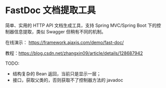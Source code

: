 # FastDoc 文档提取工具

简单、实用的 HTTP API 文档生成工具，支持 Spring MVC/Spring Boot 下的控制器信息提取，类似 Swagger 但稍有不同的机制。

在线演示： https://framework.ajaxjs.com/demo/fast-doc/

教程：https://blog.csdn.net/zhangxin09/article/details/128687942

TODO:
- 结构复杂的 Bean 返回，当前只是显示一层；
- 接口，获取父类的，否则获取不了控制器方法的 javadoc